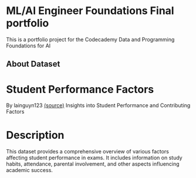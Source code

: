 # ML/AI Engineer Foundations Final portfolio

This is a portfolio project for the Codecademy Data and Programming Foundations for AI

## About Dataset

# Student Performance Factors
By lainguyn123 [(source)](https://www.kaggle.com/datasets/lainguyn123/student-performance-factors)
Insights into Student Performance and Contributing Factors

# Description
This dataset provides a comprehensive overview of various factors affecting student performance in exams. It includes information on study habits, attendance, parental involvement, and other aspects influencing academic success.



